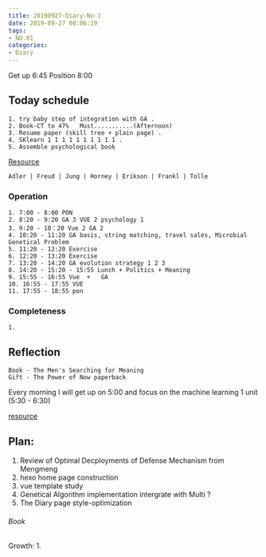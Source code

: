 ```yaml
---
title: 20190927-Diary-No-1
date: 2019-09-27 08:06:19
tags:
- NO.01
categories:
- Diary
---
```



Get up 6:45  Position 8:00 

## Today schedule 
	1. try baby step of integration with GA .
	2. Book-CT to 47% 	Must...........(Afternoon) 
	3. Resume paper (skill tree + plain page) .
	4. SKlearn 1 1 1 1 1 1 1 1 1 1 .
	5. Assemble psychological book 

[Resource](https://courses.lumenlearning.com/wsu-sandbox/chapter/neo-freudians-adler-erikson-jung-and-horney/)

	Adler | Freud | Jung | Horney | Erikson | Frankl | Tolle


### Operation
	1. 7:00 - 8:00 PON
	2. 8:20 - 9:20 GA 3 VUE 2 psychology 1
	3. 9:20 - 10：20 Vue 2 GA 2
	4. 10:20 - 11:20 GA basis, string matching, travel sales, Microbial Genetical Problem
	5. 11:20 - 12:20 Exercise
	6. 12:20 - 13:20 Exercise 
	7. 13:20 - 14:20 GA evolution strategy 1 2 3 
	8. 14:20 - 15:20 - 15:55 Lunch + Politics + Meaning
	9. 15:55 - 16:55 Vue  +   GA
	10. 16:55 - 17:55 VUE
	11. 17:55 - 18:55 pon 


### Completeness
	1. 




## Reflection
 	Book - The Men's Searching for Meaning
 	Gift - The Power of Now paperback

 Every morning I will get up on 5:00 and focus on the machine learning 1 unit (5:30 - 6:30)

[resource](http://www.ishenping.com/ArtInfo/967893.html)


## Plan: 
1. Review of Optimal Decployments of Defense Mechanism from Mengmeng
2. hexo home page construction 
3. vue template study
4. Genetical Algorithm implementation intergrate with Multi ?
5. The Diary page style-optimization

###### Book

Growth:
1. 







